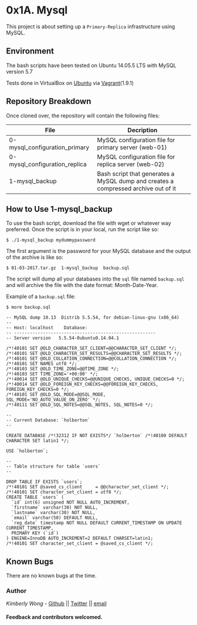 
# 0x1A. Mysql

This project is about setting up a `Primary-Replica` infrastructure using MySQL.

## Environment
The bash scripts have been tested on Ubuntu 14.05.5 LTS with MySQL version 5.7

Tests done in VirtualBox on [Ubuntu](https://atlas.hashicorp.com/ubuntu/boxes/trusty64) via [Vagrant](https://www.vagrantup.com/)(1.9.1)

## Repository Breakdown
Once cloned over, the repository will contain the following files:

|   **File**    |  **Decription**                       |
|---------------|---------------------------------------|
| 0-mysql_configuration_primary   | MySQL configuration file for primary server (web-01)           |
| 0-mysql_configuration_replica      | MySQL configuration file for replica server (web-02)         |
| 1-mysql_backup     | Bash script that generates a MySQL dump and creates a compressed archive out of it |


## How to Use 1-mysql_backup
To use the bash script, download the file with wget or whatever way preferred.
Once the script is in your local, run the script like so:
```
$ ./1-mysql_backup mydummypassword
```
The first argument is the password for your MySQL database and the output of the archive is like so:

```
$ 01-03-2017.tar.gz  1-mysql_backup  backup.sql
```

The script will dump all your databases into the `sql` file named `backup.sql` and will archive the file with the date format: Month-Date-Year.

Example of a `backup.sql` file:

```
$ more backup.sql

-- MySQL dump 10.13  Distrib 5.5.54, for debian-linux-gnu (x86_64)
--
-- Host: localhost    Database:
-- ------------------------------------------------------
-- Server version   5.5.54-0ubuntu0.14.04.1

/*!40101 SET @OLD_CHARACTER_SET_CLIENT=@@CHARACTER_SET_CLIENT */;
/*!40101 SET @OLD_CHARACTER_SET_RESULTS=@@CHARACTER_SET_RESULTS */;
/*!40101 SET @OLD_COLLATION_CONNECTION=@@COLLATION_CONNECTION */;
/*!40101 SET NAMES utf8 */;
/*!40103 SET @OLD_TIME_ZONE=@@TIME_ZONE */;
/*!40103 SET TIME_ZONE='+00:00' */;
/*!40014 SET @OLD_UNIQUE_CHECKS=@@UNIQUE_CHECKS, UNIQUE_CHECKS=0 */;
/*!40014 SET @OLD_FOREIGN_KEY_CHECKS=@@FOREIGN_KEY_CHECKS, FOREIGN_KEY_CHECKS=0 */;
/*!40101 SET @OLD_SQL_MODE=@@SQL_MODE, SQL_MODE='NO_AUTO_VALUE_ON_ZERO' */;
/*!40111 SET @OLD_SQL_NOTES=@@SQL_NOTES, SQL_NOTES=0 */;

--
-- Current Database: `holberton`
--

CREATE DATABASE /*!32312 IF NOT EXISTS*/ `holberton` /*!40100 DEFAULT CHARACTER SET latin1 */;

USE `holberton`;

--
-- Table structure for table `users`
--

DROP TABLE IF EXISTS `users`;
/*!40101 SET @saved_cs_client     = @@character_set_client */;
/*!40101 SET character_set_client = utf8 */;
CREATE TABLE `users` (
  `id` int(6) unsigned NOT NULL AUTO_INCREMENT,
  `firstname` varchar(30) NOT NULL,
  `lastname` varchar(30) NOT NULL,
  `email` varchar(50) DEFAULT NULL,
  `reg_date` timestamp NOT NULL DEFAULT CURRENT_TIMESTAMP ON UPDATE CURRENT_TIMESTAMP,
  PRIMARY KEY (`id`)
) ENGINE=InnoDB AUTO_INCREMENT=2 DEFAULT CHARSET=latin1;
/*!40101 SET character_set_client = @saved_cs_client */;
```

## Known Bugs
There are no known bugs at the time.

### Author
*Kimberly Wong* - [Github](https://github.com/kjowong) || [Twitter](https://twitter.com/kjowong) || [email](kimberly.wong@holbertonschool.com)


#### Feedback and contributors welcomed.
